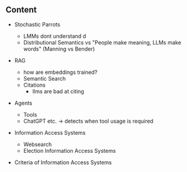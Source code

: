 ## Content



- Stochastic Parrots
    - LMMs dont understand d
    - Distributional Semantics vs "People make meaning, LLMs make words" (Manning vs Bender)

- RAG
    - how are embeddings trained?
    - Semantic Search
    - Citations
        - llms are bad at citing

- Agents
    - Tools 
    - ChatGPT etc. -> detects when tool usage is required

- Information Access Systems
    - Websearch
    - Election Information Access Systems

- Criteria of Information Access Systems
